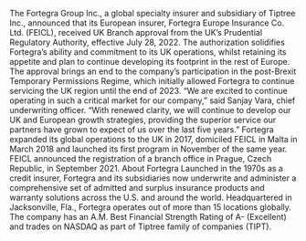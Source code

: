 The Fortegra Group Inc., a global specialty insurer and subsidiary of Tiptree Inc., announced that its European insurer, Fortegra Europe Insurance Co. Ltd. (FEICL), received UK Branch approval from the UK’s Prudential Regulatory Authority, effective July 28, 2022.
The authorization solidifies Fortegra’s ability and commitment to its UK operations, whilst retaining its appetite and plan to continue developing its footprint in the rest of Europe. The approval brings an end to the company’s participation in the post-Brexit Temporary Permissions Regime, which initially allowed Fortegra to continue servicing the UK region until the end of 2023.
“We are excited to continue operating in such a critical market for our company,” said Sanjay Vara, chief underwriting officer. “With renewed clarity, we will continue to develop our UK and European growth strategies, providing the superior service our partners have grown to expect of us over the last five years.”
Fortegra expanded its global operations to the UK in 2017, domiciled FEICL in Malta in March 2018 and launched its first program in November of the same year. FEICL announced the registration of a branch office in Prague, Czech Republic, in September 2021.
About Fortegra
Launched in the 1970s as a credit insurer, Fortegra and its subsidiaries now underwrite and administer a comprehensive set of admitted and surplus insurance products and warranty solutions across the U.S. and around the world. Headquartered in Jacksonville, Fla., Fortegra operates out of more than 15 locations globally. The company has an A.M. Best Financial Strength Rating of A- (Excellent) and trades on NASDAQ as part of Tiptree family of companies (TIPT).